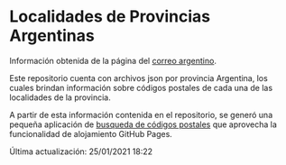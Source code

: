 # Localidades de Provincias Argentinas

Información obtenida de la página del [correo argentino](https://www.correoargentino.com.ar/).

Este repositorio cuenta con archivos json por provincia Argentina, los cuales brindan información sobre códigos postales de cada una de las localidades de la provincia.

A partir de esta información contenida en el repositorio, se generó una pequeña aplicación de [busqueda de códigos postales](https://neorepo.github.io/localidades-argentinas/) que aprovecha la funcionalidad de alojamiento GitHub Pages.

Última actualización: 25/01/2021 18:22
